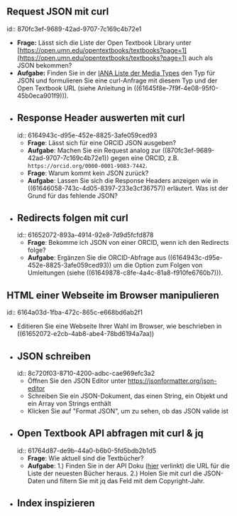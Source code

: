 ## Request JSON mit curl
id:: 870fc3ef-9689-42ad-9707-7c169c4b72e1
* **Frage:** Lässt sich die Liste der Open Textbook Library unter [https://open.umn.edu/opentextbooks/textbooks?page=1](https://open.umn.edu/opentextbooks/textbooks?page=1) auch als JSON bekommen?
* **Aufgabe:** Finden Sie in der [IANA Liste der Media Types](https://www.iana.org/assignments/media-types/media-types.xhtml) den Typ für JSON und formulieren Sie eine curl-Anfrage mit diesem Typ und der Open Textbook URL (siehe Anleitung in ((61645f8e-7f9f-4e08-95f0-45b0eca901f9))).
- ## Response Header auswerten mit curl
  id:: 6164943c-d95e-452e-8825-3afe059ced93
  * **Frage**: Lässt sich für eine ORCID JSON ausgeben?
  * **Aufgabe**: Machen Sie ein Request analog zur ((870fc3ef-9689-42ad-9707-7c169c4b72e1)) gegen eine ORCID, z.B. `https://orcid.org/0000-0001-9083-7442`.
  * **Frage**: Warum kommt kein JSON zurück?
  * **Aufgabe**: Lassen Sie sich die Response Headers anzeigen wie in ((61646058-743c-4d05-8397-233e3cf36757)) erläutert. Was ist der Grund für das fehlende JSON?
- ## Redirects folgen mit curl
  id:: 61652072-893a-4914-92e8-7d9d5fcfd878
  * **Frage**: Bekomme ich JSON von einer ORCID, wenn ich den Redirects folge?
  * **Aufgabe**: Ergänzen Sie die ORCID-Abfrage aus ((6164943c-d95e-452e-8825-3afe059ced93)) um die Option zum Folgen von Umleitungen (siehe ((61649878-c8fe-4a4c-81a8-f910fe6760b7))).
## HTML einer Webseite im Browser manipulieren
id:: 6164a03d-1fba-472c-865c-e668bd6ab2f1
* Editieren Sie eine Webseite Ihrer Wahl im Browser, wie beschrieben in ((61652072-e2cb-4ab8-abe4-78bd6194a7aa))
- ## JSON schreiben
  id:: 8c720f03-8710-4200-adbc-cae969efc3a2
  * Öffnen Sie den JSON Editor unter https://jsonformatter.org/json-editor
  * Schreiben Sie ein JSON-Dokument, das einen String, ein Objekt und ein Array von Strings enthält
  * Klicken Sie auf "Format JSON", um zu sehen, ob das JSON valide ist
- ## Open Textbook API abfragen mit curl & jq
  id:: 61764d87-de9b-44a0-b6b0-5fd5bdb2b1d5
  * **Frage**: Wie aktuell sind die Textbücher?
  * **Aufgabe**:
    1.) Finden Sie in der API Doku ([hier](https://open.umn.edu/opentextbooks/discovery) verlinkt) die URL für die Liste der neuesten Bücher heraus.
    2.) Holen Sie mit curl die JSON-Daten und filtern Sie mit jq das Feld mit dem Copyright-Jahr.
- ## Index inspizieren